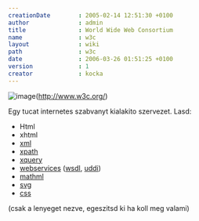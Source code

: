 ```yaml
---
creationDate        : 2005-02-14 12:51:30 +0100 
author              : admin 
title               : World Wide Web Consortium 
name                : w3c 
layout              : wiki 
path                : w3c 
date                : 2006-03-26 01:51:25 +0100 
version             : 1 
creator             : kocka 
---
```

![image](http://www.w3.org/Icons/w3c_main)(http://www.w3c.org/)

Egy tucat internetes szabvanyt kialakito szervezet. 
Lasd: 

*   Html
*   xhtml
*   [xml](XML.html)
*   [xpath](XPath.html)
*   [xquery](XQuery.html)
*   [webservices](WebServices.html) ([wsdl](WSDL.html), [uddi](UDDI.html))
*   [mathml](mathml.html)
*   [svg](SVG.html)
*   [css](Missing.html)

(csak a lenyeget nezve, egeszitsd ki ha koll meg valami)
